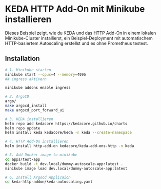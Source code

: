 # KEDA HTTP Add-On mit Minikube installieren

Dieses Beispiel zeigt, wie du KEDA und das HTTP Add-On in einem lokalen Minikube-Cluster installierst, ein Beispiel-Deployment mit automatischem HTTP-basiertem Autoscaling erstellst und es ohne Prometheus testest.

## Installation

```bash
# 1. Minikube starten
minikube start --cpus=4 --memory=4096
## ingress aktivern

minikube addons enable ingress

# 2. ArgoCD
argo/
make argocd_install
make argocd_port_forward_ui

# 3. KEDA installieren
helm repo add kedacore https://kedacore.github.io/charts
helm repo update
helm install keda kedacore/keda -n keda --create-namespace

# 4. HTTP Add-On installieren
helm install http-add-on kedacore/keda-add-ons-http -n keda

# 5. Add Docker image to minikube
cd apps/test-app
docker build -t dev.local/dummy-autoscale-app:latest .
minikube image load dev.local/dummy-autoscale-app:latest

# 6. Install Argocd Applicaion
cd keda-http-addon/keda-autoscaling.yaml